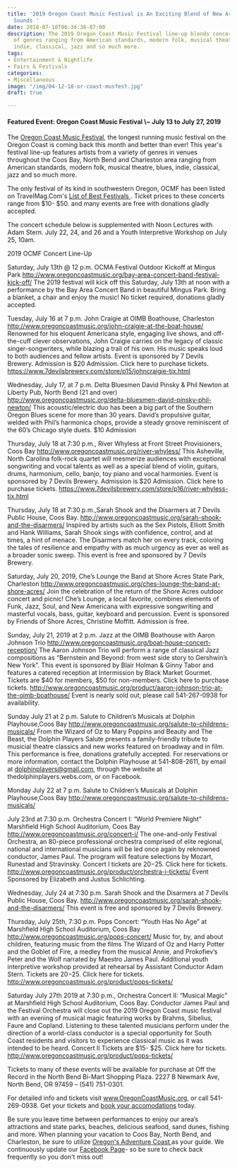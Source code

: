 ```yaml
---
title: '2019 Oregon Coast Music Festival is An Exciting Blend of New Artists and Familiar
  Sounds '
date: 2018-07-10T06:34:38-07:00
description: The 2019 Oregon Coast Music Festival line-up blends concerts from a variety
  of genres ranging from American standards, modern folk, musical theatre, blues,
  indie, classical, jazz and so much more.
tags:
- Entertainment & Nightlife
- Fairs & Festivals
categories:
- Miscellaneous
image: "/img/04-12-18-or-coast-musfest.jpg"
draft: true

---
```

<h4>Featured Event: Oregon Coast Music Festival \~ July 13 to July 27, 2019</h4>

The <a href="http://www.oregoncoastmusic.org/" target="_blank" rel="noopener noreferrer">Oregon Coast Music Festival</a>, the longest running music festival on the Oregon Coast is coming back this month and better than ever! This year's festival line-up features artists from a variety of genres in venues throughout the Coos Bay, North Bend and Charleston area ranging from American standards, modern folk, musical theatre, blues, indie, classical, jazz and so much more.

The only festival of its kind in southwestern Oregon, OCMF has been listed on TravelMag.Com's <a href="http://www.travelmag.com/articles/festivals-oregon-summer/" target="_blank" rel="noopener noreferrer">List of Best Festivals </a>. Ticket prices to these concerts range from $10- $50. and many events are free with donations gladly accepted.

The concert schedule below is supplemented with Noon Lectures with Adam Stern. July 22, 24, and 26 and a Youth Interpretive Workshop on July 25, 10am.

2019 OCMF Concert Line-Up

Saturday, July 13th @ 12 p.m. OCMA Festival Outdoor Kickoff at Mingus Park http://www.oregoncoastmusic.org/bay-area-concert-band-festival-kick-off/
The 2019 festival will kick off this Saturday, July 13th at noon with a performance by the Bay Area Concert Band in beautiful Mingus Park. Bring a blanket, a chair and enjoy the music! No ticket required, donations gladly accepted.

Tuesday, July 16 at 7 p.m. John Craigie at OIMB Boathouse, Charleston http://www.oregoncoastmusic.org/john-craigie-at-the-boat-house/
Renowned for his eloquent Americana style, engaging live shows, and off-the-cuff clever observations, John Craigie carries on the legacy of classic singer-songwriters, while blazing a trail of his own. His music speaks loud to both audiences and fellow artists. Event is sponsored by 7 Devils Brewery. Admission is $20 Admission. Click here to purchase tickets. https://www.7devilsbrewery.com/store/p15/johncraigie-tix.html

Wednesday, July 17, at 7 p.m. Delta Bluesmen David Pinsky & Phil Newton at Liberty Pub, North Bend (21 and over)
http://www.oregoncoastmusic.org/delta-bluesmen-david-pinsky-phil-newton/
This acoustic/electric duo has been a big part of the Southern Oregon Blues scene for more than 30 years. David’s propulsive guitar, welded with Phil’s harmonica chops, provide a steady groove reminiscent of the 60’s Chicago style duets. $10 Admission

Thursday, July 18 at 7:30 p.m., River Whyless at Front Street Provisioners, Coos Bay
http://www.oregoncoastmusic.org/river-whyless/
This Asheville, North Carolina folk-rock quartet will mesmerize audiences with exceptional songwriting and vocal talents as well as a special blend of violin, guitars, drums, harmonium, cello, banjo, toy piano and vocal harmonies. Event is sponsored by 7 Devils Brewery. Admission is $20 Admission. Click here to purchase tickets. https://www.7devilsbrewery.com/store/p16/river-whyless-tix.html

Thursday, July 18 at 7:30 p.m.,Sarah Shook and the Disarmers at 7 Devils Public House, Coos Bay.
http://www.oregoncoastmusic.org/sarah-shook-and-the-disarmers/
Inspired by artists such as the Sex Pistols, Elliott Smith and Hank Williams, Sarah Shook sings with confidence, control, and at times, a hint of menace. The Disarmers match her on every track, coloring the tales of resilience and empathy with as much urgency as ever as well as a broader sonic sweep. This event is free and sponsored by 7 Devils Brewery.

Saturday, July 20, 2019, Che’s Lounge the Band at Shore Acres State Park, Charleston
http://www.oregoncoastmusic.org/ches-lounge-the-band-at-shore-acres/
Join the celebration of the return of the Shore Acres outdoor concert and picnic! Che’s Lounge, a local favorite, combines elements of Funk, Jazz, Soul, and New Americana with expressive songwriting and masterful vocals, bass, guitar, keyboard and percussion. Event is sponsored by Friends of Shore Acres, Christine Moffitt. Admission is free.

Sunday, July 21, 2019 at 2 p.m. Jazz at the OIMB Boathouse with Aaron Johnson Trio http://www.oregoncoastmusic.org/boat-house-concert-reception/
The Aaron Johnson Trio will perform a range of classical Jazz compositions as “Bernstein and Beyond: from west side story to Gershwin’s New York”.  This event is sponsored by Blair Holman & Ginny Tabor and features a catered reception at Intermission by Black Market Gourmet. Tickets are $40 for members, $50 for non-members. Click here to purchase tickets. http://www.oregoncoastmusic.org/product/aaron-johnson-trio-at-the-oimb-boathouse/ Event is nearly sold out, please call 541-267-0938 for availability.

Sunday July 21 at 2 p.m. Salute to Children’s Musicals at Dolphin Playhouse,Coos Bay
http://www.oregoncoastmusic.org/salute-to-childrens-musicals/
From the Wizard of Oz to Mary Poppins and Beauty and The Beast, the Dolphin Players Salute presents a family-friendly tribute to musicial theatre classics and new works featured on broadway and in film. This performance is free, donations gratefully accepted. For reservations or more information, contact the Dolphin Playhouse at 541-808-2611, by email at dolphinplayers@gmail.com, through the website at thedolphinplayers.webs.com, or on Facebook.

Monday July 22 at 7 p.m. Salute to Children’s Musicals at Dolphin Playhouse,Coos Bay
http://www.oregoncoastmusic.org/salute-to-childrens-musicals/

July 23rd at 7:30 p.m. Orchestra Concert I: “World Premiere Night”
Marshfield High School Auditorium, Coos Bay
http://www.oregoncoastmusic.org/concert-i/
The one-and-only Festival Orchestra, an 80-piece professional orchestra comprised of elite regional, national and international musicians will be led once again by reknowned conductor, James Paul. The program will feature selections by Mozart, Runestad and Stravinsky. Concert I tickets are $20-$25. Click here for tickets. http://www.oregoncoastmusic.org/product/orchestra-i-tickets/  Event Sponsored by Elizabeth and Justus Schlichting.

Wednesday, July 24 at 7:30 p.m. Sarah Shook and the Disarmers at 7 Devils Public House, Coos Bay.
http://www.oregoncoastmusic.org/sarah-shook-and-the-disarmers/
This event is free and sponsored by 7 Devils Brewery.

Thursday, July 25th, 7:30 p.m. Pops Concert: “Youth Has No Age” at Marshfield High School Auditorium, Coos Bay
http://www.oregoncoastmusic.org/pops-concert/
Music for, by, and about children, featuring music from the films The Wizard of Oz and Harry Potter and the Goblet of Fire, a medley from the musical Annie, and Prokofiev’s Peter and the Wolf narrated by Maestro James Paul. Additional youth interpretive workshop provided at rehearsal by Assistant Conductor Adam Stern. Tickets are $20-$25. Click here for tickets. http://www.oregoncoastmusic.org/product/pops-tickets/

Saturday July 27th 2019 at 7:30 p.m., Orchestra Concert II: “Musical Magic” at Marshfield High School Auditorium, Coos Bay.
Conductor James Paul and the Festival Orchestra will close out the 2019 Oregon Coast music festival with an evening of musical magic featuring works by Brahms, Sibelius, Faure and Copland. Listening to these talented musicians perform under the direction of a world-class conductor is a special opportunity for South Coast residents and visitors to experience classical music as it was intended to be heard. Concert II Tickets are $15- $25. Click here for tickets. http://www.oregoncoastmusic.org/product/pops-tickets/

Tickets to many of these events will be available for purchase at Off the Record in the North Bend Bi-Mart Shopping Plaza. 2227 B Newmark Ave, North Bend, OR  97459 – (541) 751-0301.

For detailed info and tickets visit <a href="http://www.oregoncoastmusic.org/" target="_blank" rel="noopener noreferrer">www.OregonCoastMusic.org</a>, or call 541-269-0938. Get your tickets and <a href="http://oregonsadventurecoast.com/lodging/">book your accomodations</a> today.

Be sure you leave time between performances to enjoy our area’s attractions and state parks, beaches, delicious seafood, sand dunes, fishing and more. When planning your vacation to Coos Bay, North Bend, and Charleston, be sure to utilize <a href="http://www.oregonsadventurecoast.com" target="_blank" rel="noopener noreferrer">Oregon's Adventure Coast </a>as your guide. We continuously update our <a href="http://www.facebook.com/OregonsAdventureCoast" target="_blank" rel="noopener noreferrer">Facebook Page</a>- so be sure to check back frequently so you don't miss out!